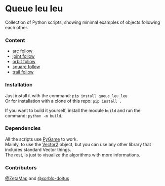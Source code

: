 # Queue leu leu
Collection of Python scripts, showing minimal examples of objects following each other.


### Content
* [arc follow](https://github.com/xorblo-doitus/queue_leu_leu/tree/main/src/queue_leu_leu/arc)
* [joint follow](https://github.com/xorblo-doitus/queue_leu_leu/tree/main/src/queue_leu_leu/joint)
* [orbit follow](https://github.com/xorblo-doitus/queue_leu_leu/tree/main/src/queue_leu_leu/orbit)
* [square follow](https://github.com/xorblo-doitus/queue_leu_leu/tree/main/src/queue_leu_leu/square)
* [trail follow](https://github.com/xorblo-doitus/queue_leu_leu/tree/main/src/queue_leu_leu/trail)


### Installation
Just install it with the command: ``pip install queue_leu_leu`` <br>
Or for installation with a clone of this repo: ``pip install .``

If you want to build it yourself, install the module ``build`` and run the command: ``python -m build``.


### Dependencies
All the scripts use [PyGame](https://github.com/pygame/pygame) to work. <br>
Mainly, to use the [Vector2](https://www.pygame.org/docs/ref/math.html?highlight=vector2#pygame.math.Vector2) object, but you can use any other library that includes standard Vector things. <br>
The rest, is just to visualize the algorithms with more informations.


### Contributors
[@ZetaMap](https://github.com/ZetaMap) and [@xorblo-doitus](https://github.com/xorblo-doitus)
